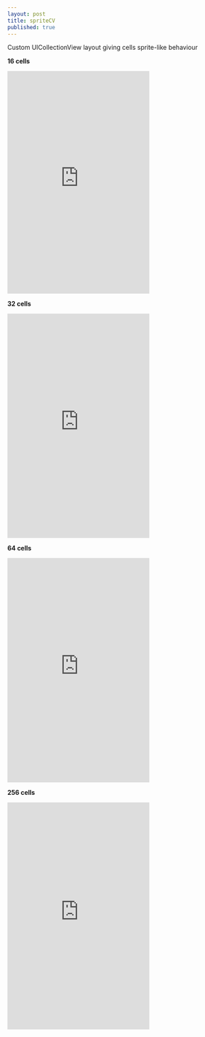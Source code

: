 ```yaml
---
layout: post
title: spriteCV
published: true
---
```




Custom UICollectionView layout giving cells sprite-like behaviour  



__16 cells__  

<iframe src="https://player.vimeo.com/video/131198125?autoplay=1&loop=1" width="320" height="500" frameborder="0" webkitallowfullscreen mozallowfullscreen allowfullscreen></iframe>

__32 cells__  

<iframe src="https://player.vimeo.com/video/131198126?autoplay=1&loop=1" width="320" height="504" frameborder="0" webkitallowfullscreen mozallowfullscreen allowfullscreen></iframe> 

__64 cells__  

<iframe src="https://player.vimeo.com/video/131198204?autoplay=1&loop=1" width="320" height="504" frameborder="0" webkitallowfullscreen mozallowfullscreen allowfullscreen></iframe> 


__256 cells__  

<iframe src="https://player.vimeo.com/video/131198197?autoplay=1&loop=1" width="320" height="510" frameborder="0" webkitallowfullscreen mozallowfullscreen allowfullscreen></iframe>
